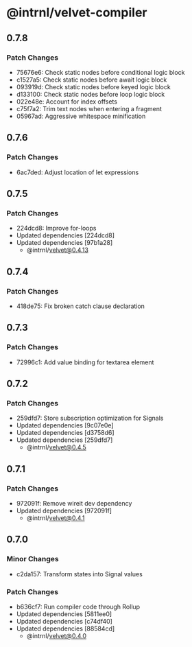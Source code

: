 # @intrnl/velvet-compiler

## 0.7.8

### Patch Changes

- 75676e6: Check static nodes before conditional logic block
- c1527a5: Check static nodes before await logic block
- 093919d: Check static nodes before keyed logic block
- d133100: Check static nodes before loop logic block
- 022e48e: Account for index offsets
- c75f7a2: Trim text nodes when entering a fragment
- 05967ad: Aggressive whitespace minification

## 0.7.6

### Patch Changes

- 6ac7ded: Adjust location of let expressions

## 0.7.5

### Patch Changes

- 224dcd8: Improve for-loops
- Updated dependencies [224dcd8]
- Updated dependencies [97b1a28]
  - @intrnl/velvet@0.4.13

## 0.7.4

### Patch Changes

- 418de75: Fix broken catch clause declaration

## 0.7.3

### Patch Changes

- 72996c1: Add value binding for textarea element

## 0.7.2

### Patch Changes

- 259dfd7: Store subscription optimization for Signals
- Updated dependencies [9c07e0e]
- Updated dependencies [d3758d6]
- Updated dependencies [259dfd7]
  - @intrnl/velvet@0.4.5

## 0.7.1

### Patch Changes

- 972091f: Remove wireit dev dependency
- Updated dependencies [972091f]
  - @intrnl/velvet@0.4.1

## 0.7.0

### Minor Changes

- c2da157: Transform states into Signal values

### Patch Changes

- b636cf7: Run compiler code through Rollup
- Updated dependencies [5811ee0]
- Updated dependencies [c74df40]
- Updated dependencies [88584cd]
  - @intrnl/velvet@0.4.0
